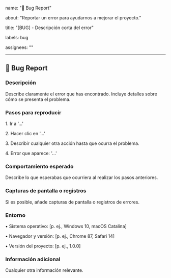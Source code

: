 name: "🐛 Bug Report"

about: "Reportar un error para ayudarnos a mejorar el proyecto."

title: "[BUG] - Descripción corta del error"

labels: bug

assignees: ""

---

## 🐛 Bug Report

### Descripción

Describe claramente el error que has encontrado. Incluye detalles sobre cómo se presenta el problema.

### Pasos para reproducir

1.⁠ ⁠Ir a '...'

2.⁠ ⁠Hacer clic en '...'

3.⁠ ⁠Describir cualquier otra acción hasta que ocurra el problema.

4.⁠ ⁠Error que aparece: '...'

### Comportamiento esperado

Describe lo que esperabas que ocurriera al realizar los pasos anteriores.

### Capturas de pantalla o registros

Si es posible, añade capturas de pantalla o registros de errores.

### Entorno

•⁠  ⁠Sistema operativo: [p. ej., Windows 10, macOS Catalina]

•⁠  ⁠Navegador y versión: [p. ej., Chrome 87, Safari 14]

•⁠  ⁠Versión del proyecto: [p. ej., 1.0.0]

### Información adicional

Cualquier otra información relevante.